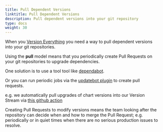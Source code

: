 ```yaml
---
title: Pull Dependent Versions
linktitle: Pull Dependent Versions
description: Pull dependent versions into your git repository
type: docs
weight: 30
---
```


When you [Version Everything](/v3/devops/patterns/version_everything) you need a way to pull dependent versions into your git repositories.

Using the **pull** model means that you periodically create Pull Requests on your git repositories to upgrade dependencies.

One solution is to use a tool tool like [dependabot](https://dependabot.com/).

Or you can run periodic jobs via the [updatebot plugin](https://github.com/jenkins-x-plugins/jx-updatebot) to create pull requests.

e.g. we automatically pull upgrades of chart versions into our Version Stream via [this github action](https://github.com/jenkins-x/jx3-versions/blob/master/.github/workflows/update-charts.yml)

Creating Pull Requests to modify versions means the team looking after the repository can decide when and how to merge the Pull Request; e.g. periodically or in quiet times when there are no serious production issues to resolve.
